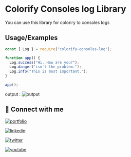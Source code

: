 # Colorify Consoles log Library

You can use this library for coloriry to consoles logs

## Usage/Examples

```javascript
const { Log } = require("colorify-consoles-log");

function app() {
  Log.success("Hi, How are you?");
  Log.danger("isn't the problem.");
  Log.info("This is most important.");
}

app();
```

output :
![output](https://www.linkpicture.com/q/Screenshot-2022-03-29-at-10.43.27-AM.png)

## 🔗 Connect with me

[![portfolio](https://img.shields.io/badge/my_portfolio-000?style=for-the-badge&logo=ko-fi&logoColor=white)](http://rmmungse.infinityfreeapp.com)

[![linkedin](https://img.shields.io/badge/linkedin-0A66C2?style=for-the-badge&logo=linkedin&logoColor=white)](https://www.linkedin.com/in/rushikesh-mungse)

[![twitter](https://img.shields.io/badge/twitter-1DA1F2?style=for-the-badge&logo=twitter&logoColor=white)](https://twitter.com/rushi_mungse)

[![youtube](https://img.shields.io/badge/youtube-db2323?style=for-the-badge&logo=youtube&logoColor=white)](https://www.youtube.com/channel/UCE7SXY8uVpl117-vJAbQbzw)

